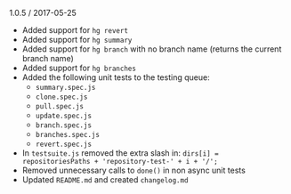 1.0.5 / 2017-05-25
* Added support for `hg revert`
* Added support for `hg summary`
* Added support for `hg branch` with no branch name (returns the current branch name)
* Added support for `hg branches`
* Added the following unit tests to the testing queue: 
    - `summary.spec.js`
    - `clone.spec.js`
    - `pull.spec.js`
    - `update.spec.js`
    - `branch.spec.js`
    - `branches.spec.js`
    - `revert.spec.js`
* In `testsuite.js` removed the extra slash in: `dirs[i] = repositoriesPaths + 'repository-test-' + i + '/';`
* Removed unnecessary calls to `done()` in non async unit tests
* Updated `README.md` and created `changelog.md`
